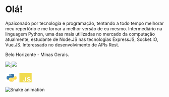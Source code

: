# Olá!

Apaixonado por tecnologia e programação, tentando a todo tempo melhorar meu repertório e me tornar a melhor versão de eu mesmo. 
Intermediário na linguagem Python, uma das mais utilizadas no mercado da computação atualmente, estudante de Node.JS nas tecnologias ExpressJS, Socket.IO, Vue.JS. Interessado no desenvolvimento de APIs Rest.

Belo Horizonte - Minas Gerais.

<div>
  <a href="https://github.com/MatIketani">
    <img height="170em" src="https://github-readme-stats.vercel.app/api?username=MatIketani&show_icons=true&theme=midnight-purple&include_all_commits=true&count_private=true">
    <img height="170em" src="https://github-readme-stats.vercel.app/api/top-langs/?username=MatIketani&layout=compact&langs_count=7&theme=midnight-purple">
  </a>
</div>

<div style="display: inline_block"><br>
  <img align="center" alt="Rafa-Python" height="30" width="40" src="https://raw.githubusercontent.com/devicons/devicon/master/icons/python/python-original.svg">
  <img align="center" alt="Rafa-Js" height="30" width="40" src="https://raw.githubusercontent.com/devicons/devicon/master/icons/javascript/javascript-plain.svg">

  
  ![Snake animation](https://github.com/MatIketani/MatIketani/blob/output/github-contribution-grid-snake.svg)
</div>
